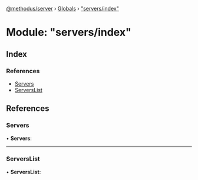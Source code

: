 [@methodus/server](../README.md) › [Globals](../globals.md) › ["servers/index"](_servers_index_.md)

# Module: "servers/index"

## Index

### References

* [Servers](_servers_index_.md#servers)
* [ServersList](_servers_index_.md#serverslist)

## References

###  Servers

• **Servers**:

___

###  ServersList

• **ServersList**:
